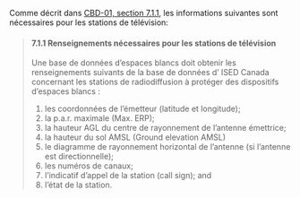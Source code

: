Comme décrit dans [CBD-01, section 7.1.1](http://www.ic.gc.ca/eic/site/smt-gst.nsf/fra/sf10928.html#s7.1), les informations suivantes sont nécessaires pour les stations de télévision:

> #### 7.1.1 Renseignements nécessaires pour les stations de télévision
>
> Une base de données d’espaces blancs doit obtenir les renseignements suivants de la base de données d’ ISED Canada concernant les stations de radiodiffusion à protéger des dispositifs d’espaces blancs :
>
> 1. les coordonnées de l’émetteur (latitude et longitude);
> 2. la p.a.r. maximale (Max. ERP);
> 3. la hauteur AGL du centre de rayonnement de l’antenne émettrice;
> 4. la hauteur du sol AMSL (Ground elevation AMSL)
> 5. le diagramme de rayonnement horizontal de l’antenne (si l’antenne est directionnelle);
> 6. les numéros de canaux;
> 7. l’indicatif d’appel de la station (call sign); and
> 8. l’état de la station.



